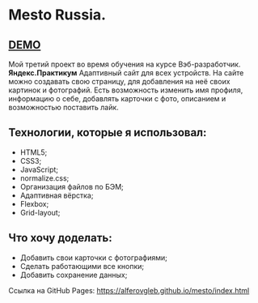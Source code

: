   # Mesto Russia. 

  <a href="https://alferovgleb.github.io/mesto/index.html">DEMO</a>
------
Мой третий проект во время обучения на курсе Вэб-разработчик.
**Яндекс.Практикум**
Адаптивный сайт для всех устройств.
На сайте можно создавать свою страницу, для добавления на неё своих картинок и фотографий.
Есть возможность изменить имя профиля, информацию о себе, добавлять карточки с фото, описанием и возможностью
поставить лайк.


## Технологии, которые я использовал:

* HTML5;
* CSS3;
* JavaScript;
* normalize.css;
* Организация файлов по БЭМ;
* Адаптивная вёрстка;
* Flexbox;
* Grid-layout;

## Что хочу доделать:

* Добавить свои карточки с фотографиями;
* Сделать работающими все кнопки;
* Добавить сохранение данных;

Ссылка на GitHub Pages: https://alferovgleb.github.io/mesto/index.html